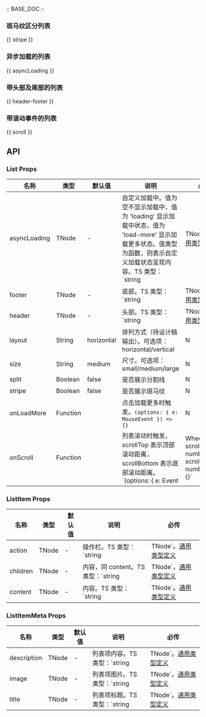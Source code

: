 :: BASE_DOC ::

### 斑马纹区分列表

{{ stripe }}

### 异步加载的列表

{{ asyncLoading }}

### 带头部及尾部的列表

{{ header-footer }}

### 带滚动事件的列表

{{ scroll }}

## API
### List Props

名称 | 类型 | 默认值 | 说明 | 必传
-- | -- | -- | -- | --
asyncLoading | TNode | - | 自定义加载中。值为空不显示加载中，值为 'loading' 显示加载中状态，值为 'load-more' 显示加载更多状态。值类型为函数，则表示自定义加载状态呈现内容。TS 类型：`string | TNode`。[通用类型定义](https://github.com/Tencent/tdesign-react/blob/develop/src/common.ts) | N
footer | TNode | - | 底部。TS 类型：`string | TNode`。[通用类型定义](https://github.com/Tencent/tdesign-react/blob/develop/src/common.ts) | N
header | TNode | - | 头部。TS 类型：`string | TNode`。[通用类型定义](https://github.com/Tencent/tdesign-react/blob/develop/src/common.ts) | N
layout | String | horizontal | 排列方式（待设计稿输出）。可选项：horizontal/vertical | N
size | String | medium | 尺寸。可选项：small/medium/large | N
split | Boolean | false | 是否展示分割线 | N
stripe | Boolean | false | 是否展示斑马纹 | N
onLoadMore | Function |  | 点击加载更多时触发。`(options: { e: MouseEvent }) => {}` | N
onScroll | Function |  | 列表滚动时触发，scrollTop 表示顶部滚动距离，scrollBottom 表示底部滚动距离。`(options: { e: Event | WheelEvent; scrollTop: number; scrollBottom: number }) => {}` | N

### ListItem Props

名称 | 类型 | 默认值 | 说明 | 必传
-- | -- | -- | -- | --
action | TNode | - | 操作栏。TS 类型：`string | TNode`。[通用类型定义](https://github.com/Tencent/tdesign-react/blob/develop/src/common.ts) | N
children | TNode | - | 内容，同 content。TS 类型：`string | TNode`。[通用类型定义](https://github.com/Tencent/tdesign-react/blob/develop/src/common.ts) | N
content | TNode | - | 内容。TS 类型：`string | TNode`。[通用类型定义](https://github.com/Tencent/tdesign-react/blob/develop/src/common.ts) | N

### ListItemMeta Props

名称 | 类型 | 默认值 | 说明 | 必传
-- | -- | -- | -- | --
description | TNode | - | 列表项内容。TS 类型：`string | TNode`。[通用类型定义](https://github.com/Tencent/tdesign-react/blob/develop/src/common.ts) | N
image | TNode | - | 列表项图片。TS 类型：`string | TNode`。[通用类型定义](https://github.com/Tencent/tdesign-react/blob/develop/src/common.ts) | N
title | TNode | - | 列表项标题。TS 类型：`string | TNode`。[通用类型定义](https://github.com/Tencent/tdesign-react/blob/develop/src/common.ts) | N
